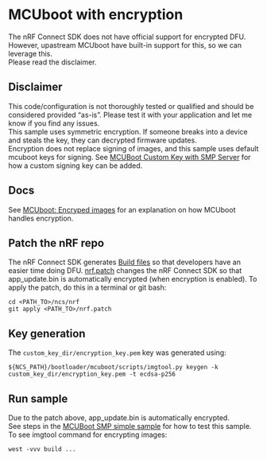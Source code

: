 # MCUboot with encryption
The nRF Connect SDK does not have official support for encrypted DFU.  
However, upastream MCUboot have built-in support for this, so we can leverage this.  
Please read the disclaimer.

## Disclaimer
This code/configuration is not thoroughly tested or qualified and should be considered provided “as-is”. Please test it with your application and let me know if you find any issues.  
This sample uses symmetric encryption. If someone breaks into a device and steals the key, they can decrypted firmware updates.  
Encryption does not replace signing of images, and this sample uses default mcuboot keys for signing. See [MCUBoot Custom Key with SMP Server](../mcuboot_smp_custom_key) for how a custom signing key can be added.

## Docs
See [MCUboot: Encryped images](https://developer.nordicsemi.com/nRF_Connect_SDK/doc/v2.4.0/mcuboot/encrypted_images.html) for an explanation on how MCUboot handles encryption.

## Patch the nRF repo
The nRF Connect SDK generates [Build files](https://developer.nordicsemi.com/nRF_Connect_SDK/doc/v2.4.0/nrf/config_and_build/config_and_build_system.html#output-build-files) so that developers have an easier time doing DFU. [nrf.patch](./nrf.patch) changes the nRF Connect SDK so that app\_update.bin is automatically encrypted (when encryption is enabled).
To apply the patch, do this in a terminal or git bash:
```
cd <PATH_TO>/ncs/nrf
git apply <PATH_TO>/nrf.patch
```

## Key generation
The `custom_key_dir/encryption_key.pem` key was generated using:
```
${NCS_PATH}/bootloader/mcuboot/scripts/imgtool.py keygen -k custom_key_dir/encryption_key.pem -t ecdsa-p256
```

## Run sample
Due to the patch above, app\_update.bin is automatically encrypted.  
See steps in the [MCUBoot SMP simple sample](../../smp/mcuboot_smp_uart) for how to test this sample.  
To see imgtool command for encrypting images: 
```
west -vvv build ...
```

